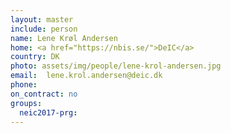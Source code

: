 ```yaml
---
layout: master
include: person
name: Lene Krøl Andersen
home: <a href="https://nbis.se/">DeIC</a>
country: DK
photo: assets/img/people/lene-krol-andersen.jpg
email:  lene.krol.andersen@deic.dk
phone:
on_contract: no
groups:
  neic2017-prg:
---
```

